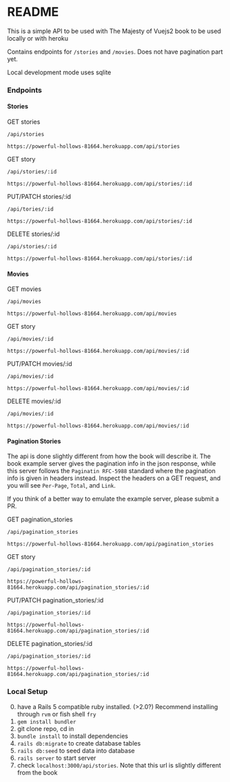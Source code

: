 # README

This is a simple API to be used with The Majesty of Vuejs2 book to be used locally or with heroku

Contains endpoints for `/stories` and `/movies`. Does not have pagination part yet.

Local development mode uses sqlite

### Endpoints

#### Stories

GET stories

`/api/stories`

`https://powerful-hollows-81664.herokuapp.com/api/stories`

GET story

`/api/stories/:id`

`https://powerful-hollows-81664.herokuapp.com/api/stories/:id`

PUT/PATCH stories/:id

`/api/tories/:id`

`https://powerful-hollows-81664.herokuapp.com/api/stories/:id`

DELETE stories/:id

`/api/stories/:id`

`https://powerful-hollows-81664.herokuapp.com/api/stories/:id`

#### Movies

GET movies

`/api/movies`

`https://powerful-hollows-81664.herokuapp.com/api/movies`

GET story

`/api/movies/:id`

`https://powerful-hollows-81664.herokuapp.com/api/movies/:id`

PUT/PATCH movies/:id

`/api/movies/:id`

`https://powerful-hollows-81664.herokuapp.com/api/movies/:id`

DELETE movies/:id

`/api/movies/:id`

`https://powerful-hollows-81664.herokuapp.com/api/movies/:id`

#### Pagination Stories

The api is done slightly different from how the book will describe it. The book example server gives the pagination info in the json response, while this server follows the `Paginatin RFC-5988` standard where the pagination info is given in headers instead. Inspect the headers on a GET request, and you will see `Per-Page`, `Total`, and `Link`.

If you think of a better way to emulate the example server, please submit a PR.

GET pagination_stories

`/api/pagination_stories`

`https://powerful-hollows-81664.herokuapp.com/api/pagination_stories`

GET story

`/api/pagination_stories/:id`

`https://powerful-hollows-81664.herokuapp.com/api/pagination_stories/:id`

PUT/PATCH pagination_stories/:id

`/api/pagination_stories/:id`

`https://powerful-hollows-81664.herokuapp.com/api/pagination_stories/:id`

DELETE pagination_stories/:id

`/api/pagination_stories/:id`

`https://powerful-hollows-81664.herokuapp.com/api/pagination_stories/:id`

### Local Setup

0. have a Rails 5 compatible ruby installed. (>2.0?) Recommend installing through `rvm` or fish shell `fry`
1. `gem install bundler`
2. git clone repo, cd in
3. `bundle install` to install dependencies
4. `rails db:migrate` to create database tables
5. `rails db:seed` to seed data into database
6. `rails server` to start server
7. check `localhost:3000/api/stories`. Note that this url is slightly different from the book

